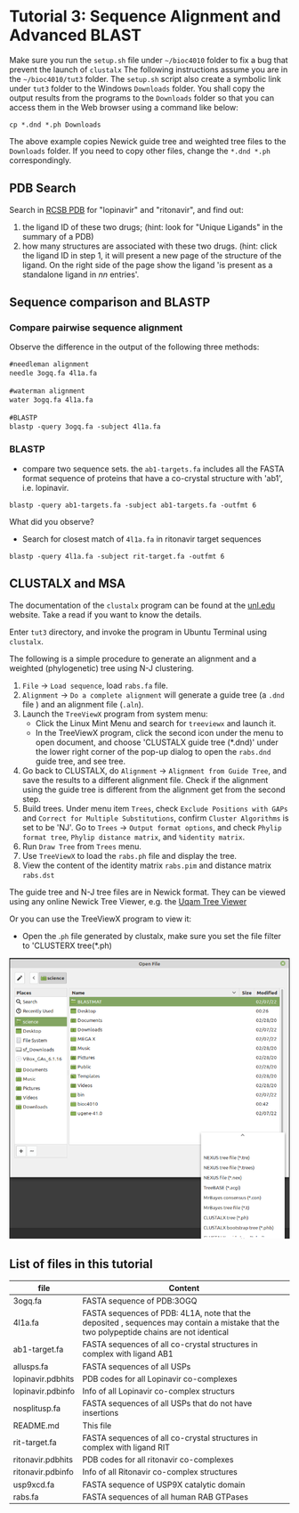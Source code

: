 # Tutorial 3: Sequence Alignment and Advanced BLAST
Make sure you run the `setup.sh` file under `~/bioc4010` folder to fix a bug
that prevent the launch of `clustalx` The following instructions assume you are
in the `~/bioc4010/tut3` folder.  The `setup.sh` script also create a symbolic
link under `tut3` folder to the Windows `Downloads` folder. You shall copy the
output results from the programs to the `Downloads` folder so that you can
access them in the Web browser using a command like below:
```
cp *.dnd *.ph Downloads
```
The above example copies Newick guide tree and weighted tree files to the
`Downloads` folder. If you need to copy other files, change the `*.dnd *.ph`
correspondingly.

## PDB Search
Search in [RCSB PDB](https://www.rcsb.org/) for "lopinavir" and "ritonavir", and find out:
1. the ligand ID of these two drugs; (hint: look for "Unique Ligands" in the
   summary of a PDB)
2. how many structures are associated with these two drugs.
   (hint: click the ligand ID in step 1, it will present a new page of the
   structure of the ligand. On the right side of the page show the ligand 'is
   present as a standalone ligand in _nn_ entries'.

## Sequence comparison and BLASTP

### Compare pairwise sequence alignment
Observe the difference in the output of the following three methods:
```
#needleman alignment
needle 3ogq.fa 4l1a.fa

#waterman alignment
water 3ogq.fa 4l1a.fa

#BLASTP
blastp -query 3ogq.fa -subject 4l1a.fa
```

### BLASTP
- compare two sequence sets. the `ab1-targets.fa` includes all the FASTA
  format sequence of proteins that have a co-crystal structure with 'ab1',
  i.e. lopinavir.

```
blastp -query ab1-targets.fa -subject ab1-targets.fa -outfmt 6
```
What did you observe?

- Search for closest match of `4l1a.fa` in ritonavir target sequences
```
blastp -query 4l1a.fa -subject rit-target.fa -outfmt 6
```

## CLUSTALX and MSA

The documentation of the `clustalx` program can be found at the [unl.edu](http://bioinfolab.unl.edu/emlab/documents/clustalx_doc/clustalx.html)
website. Take a read if you want to know the details.

Enter `tut3` directory, and invoke the program in Ubuntu Terminal using `clustalx`.

The following is a simple procedure to generate an alignment and a weighted
(phylogenetic) tree using N-J clustering.

1. `File` → `Load sequence`, load `rabs.fa` file.
2. `Alignment` → `Do a complete alignment` will generate a guide tree (a `.dnd`
   file ) and an alignment file (`.aln`).
3. Launch the `TreeViewX` program from system menu:
   - Click the Linux Mint Menu and search for `treeviewx` and launch it.
   - In the TreeViewX program, click the second icon under the menu to open
     document, and choose 'CLUSTALX guide tree (\*.dnd)' under the lower right
     corner of the pop-up dialog to open the `rabs.dnd` guide tree, and see
     tree.
4. Go back to CLUSTALX, do `Alignment` → `Alignment from Guide Tree`, and save
   the results to a different alignment file. Check if the alignment using the
   guide tree is different from the alignment get from the second step.
5. Build trees. Under menu item `Trees`, check `Exclude Positions with GAPs`
   and `Correct for Multiple Substitutions`, confirm `Cluster Algorithms` is
   set to be 'NJ'. Go to `Trees` →  `Output format options`, and check `Phylip
   format tree`, `Phylip distance matrix`, and `%identity matrix`.
6. Run `Draw Tree` from `Trees` menu.
7. Use `TreeViewX` to load the `rabs.ph` file and display the tree.
8. View the content of the identity matrix `rabs.pim` and  distance matrix
   `rabs.dst`

The guide tree and N-J tree files are in Newick format. They can be viewed
using any online Newick Tree Viewer, e.g. the [Uqam Tree Viewer](http://trex.uqam.ca/index.php?action=newick)

Or you can use the TreeViewX program to view it:
- Open the .`ph` file generated by clustalx, make sure you set the file filter
  to 'CLUSTERX tree(\*.ph)

![treeviewx](./treeviewx.png)

## List of files in this tutorial
| file | Content|
|--- | --- |
| 3ogq.fa         | FASTA sequence of PDB:3OGQ|
| 4l1a.fa         | FASTA sequences of PDB: 4L1A, note that the deposited , sequences may contain a mistake that the two polypeptide chains are not identical|
| ab1-target.fa   | FASTA sequences of all co-crystal structures in complex with ligand AB1|
| allusps.fa      | FASTA sequences of all USPs|
| lopinavir.pdbhits  |  PDB codes for all Lopinavir co-complexes|
| lopinavir.pdbinfo  |  Info of all Lopinavir co-complex structurs|
| nosplitusp.fa  | FASTA sequences of all USPs that do not have insertions|
| README.md      | This file|
| rit-target.fa  | FASTA sequences of all co-crystal structures in complex with ligand RIT|
| ritonavir.pdbhits  | PDB codes for all ritonavir co-complexes|
| ritonavir.pdbinfo  | Info of all Ritonavir co-complex structures|
| usp9xcd.fa      | FASTA sequence of USP9X catalytic domain|
| rabs.fa | FASTA sequences of all human RAB GTPases |
